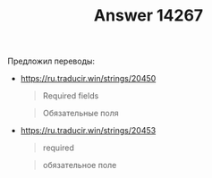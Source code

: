 ﻿---
title: "Answer 14267"
se.owner.user_id: 507426
se.owner.display_name: "wchistow"
se.owner.link: "https://ru.meta.stackoverflow.com/users/507426/wchistow"
se.answer_id: 14267
se.question_id: 14266
se.post_type: answer
se.is_accepted: False
---
<p>Предложил переводы:</p>
<ul>
<li><p><a href="https://ru.traducir.win/strings/20450" rel="nofollow noreferrer">https://ru.traducir.win/strings/20450</a></p>
<blockquote>
<p>Required fields</p>
</blockquote>
<blockquote>
<p>Обязательные поля</p>
</blockquote>
</li>
<li><p><a href="https://ru.traducir.win/strings/20453" rel="nofollow noreferrer">https://ru.traducir.win/strings/20453</a></p>
<blockquote>
<p>required</p>
</blockquote>
<blockquote>
<p>обязательное поле</p>
</blockquote>
</li>
</ul>
